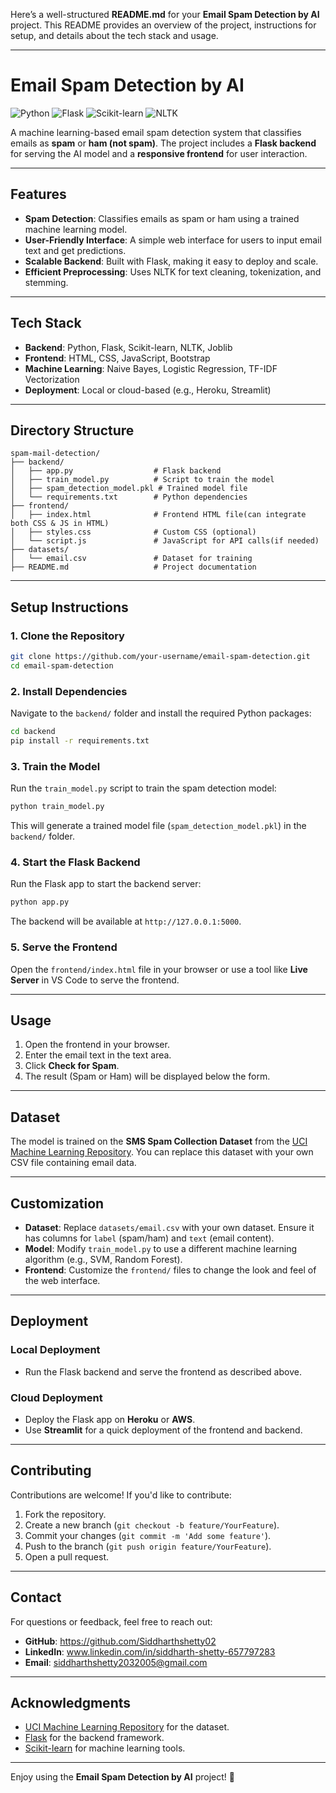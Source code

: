 Here’s a well-structured **README.md** for your **Email Spam Detection by AI** project. This README provides an overview of the project, instructions for setup, and details about the tech stack and usage.

---

# **Email Spam Detection by AI**

![Python](https://img.shields.io/badge/Python-3.8%2B-blue)
![Flask](https://img.shields.io/badge/Flask-2.0%2B-green)
![Scikit-learn](https://img.shields.io/badge/Scikit--learn-1.0%2B-orange)
![NLTK](https://img.shields.io/badge/NLTK-3.6%2B-yellow)

A machine learning-based email spam detection system that classifies emails as **spam** or **ham (not spam)**. The project includes a **Flask backend** for serving the AI model and a **responsive frontend** for user interaction.

---

## **Features**
- **Spam Detection**: Classifies emails as spam or ham using a trained machine learning model.
- **User-Friendly Interface**: A simple web interface for users to input email text and get predictions.
- **Scalable Backend**: Built with Flask, making it easy to deploy and scale.
- **Efficient Preprocessing**: Uses NLTK for text cleaning, tokenization, and stemming.

---

## **Tech Stack**
- **Backend**: Python, Flask, Scikit-learn, NLTK, Joblib
- **Frontend**: HTML, CSS, JavaScript, Bootstrap
- **Machine Learning**: Naive Bayes, Logistic Regression, TF-IDF Vectorization
- **Deployment**: Local or cloud-based (e.g., Heroku, Streamlit)

---

## **Directory Structure**
```
spam-mail-detection/
├── backend/
│   ├── app.py                  # Flask backend
│   ├── train_model.py          # Script to train the model
│   ├── spam_detection_model.pkl # Trained model file
│   └── requirements.txt        # Python dependencies
├── frontend/
│   ├── index.html              # Frontend HTML file(can integrate both CSS & JS in HTML)
│   ├── styles.css              # Custom CSS (optional)
│   └── script.js               # JavaScript for API calls(if needed)
├── datasets/
│   └── email.csv               # Dataset for training
├── README.md                   # Project documentation

```

---

## **Setup Instructions**

### **1. Clone the Repository**
```bash
git clone https://github.com/your-username/email-spam-detection.git
cd email-spam-detection
```

### **2. Install Dependencies**
Navigate to the `backend/` folder and install the required Python packages:
```bash
cd backend
pip install -r requirements.txt
```

### **3. Train the Model**
Run the `train_model.py` script to train the spam detection model:
```bash
python train_model.py
```
This will generate a trained model file (`spam_detection_model.pkl`) in the `backend/` folder.

### **4. Start the Flask Backend**
Run the Flask app to start the backend server:
```bash
python app.py
```
The backend will be available at `http://127.0.0.1:5000`.

### **5. Serve the Frontend**
Open the `frontend/index.html` file in your browser or use a tool like **Live Server** in VS Code to serve the frontend.

---

## **Usage**
1. Open the frontend in your browser.
2. Enter the email text in the text area.
3. Click **Check for Spam**.
4. The result (Spam or Ham) will be displayed below the form.

---

## **Dataset**
The model is trained on the **SMS Spam Collection Dataset** from the [UCI Machine Learning Repository](https://archive.ics.uci.edu/ml/datasets/SMS+Spam+Collection). You can replace this dataset with your own CSV file containing email data.

---

## **Customization**
- **Dataset**: Replace `datasets/email.csv` with your own dataset. Ensure it has columns for `label` (spam/ham) and `text` (email content).
- **Model**: Modify `train_model.py` to use a different machine learning algorithm (e.g., SVM, Random Forest).
- **Frontend**: Customize the `frontend/` files to change the look and feel of the web interface.

---

## **Deployment**
### **Local Deployment**
- Run the Flask backend and serve the frontend as described above.

### **Cloud Deployment**
- Deploy the Flask app on **Heroku** or **AWS**.
- Use **Streamlit** for a quick deployment of the frontend and backend.

---

## **Contributing**
Contributions are welcome! If you'd like to contribute:
1. Fork the repository.
2. Create a new branch (`git checkout -b feature/YourFeature`).
3. Commit your changes (`git commit -m 'Add some feature'`).
4. Push to the branch (`git push origin feature/YourFeature`).
5. Open a pull request.

---

## **Contact**
For questions or feedback, feel free to reach out:
- **GitHub**: https://github.com/Siddharthshetty02
- **LinkedIn**: www.linkedin.com/in/siddharth-shetty-657797283
- **Email**: siddharthshetty2032005@gmail.com

---

## **Acknowledgments**
- [UCI Machine Learning Repository](https://archive.ics.uci.edu/ml/datasets/SMS+Spam+Collection) for the dataset.
- [Flask](https://flask.palletsprojects.com/) for the backend framework.
- [Scikit-learn](https://scikit-learn.org/) for machine learning tools.

---

Enjoy using the **Email Spam Detection by AI** project! 🚀


